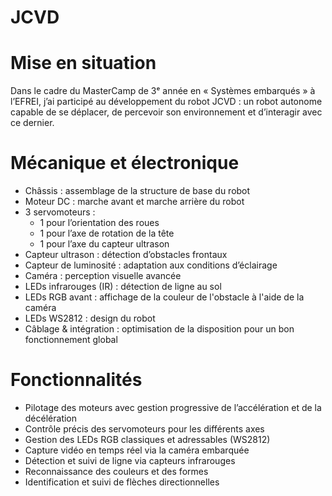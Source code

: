 # JCVD
# Mise en situation
Dans le cadre du MasterCamp de 3ᵉ année en « Systèmes embarqués » à l’EFREI, j’ai participé au développement du robot JCVD : un robot autonome capable de se déplacer, de percevoir son environnement et d’interagir avec ce dernier.
# Mécanique et électronique
- Châssis : assemblage de la structure de base du robot  
- Moteur DC : marche avant et marche arrière du robot  
- 3 servomoteurs :  
  - 1 pour l’orientation des roues  
  - 1 pour l’axe de rotation de la tête  
  - 1 pour l’axe du capteur ultrason
- Capteur ultrason : détection d’obstacles frontaux  
- Capteur de luminosité : adaptation aux conditions d’éclairage  
- Caméra : perception visuelle avancée  
- LEDs infrarouges (IR) : détection de ligne au sol  
- LEDs RGB avant : affichage de la couleur de l'obstacle à l'aide de la caméra
- LEDs WS2812 : design du robot   
- Câblage & intégration : optimisation de la disposition pour un bon fonctionnement global
# Fonctionnalités
- Pilotage des moteurs avec gestion progressive de l’accélération et de la décélération  
- Contrôle précis des servomoteurs pour les différents axes  
- Gestion des LEDs RGB classiques et adressables (WS2812)  
- Capture vidéo en temps réel via la caméra embarquée  
- Détection et suivi de ligne via capteurs infrarouges  
- Reconnaissance des couleurs et des formes  
- Identification et suivi de flèches directionnelles  
